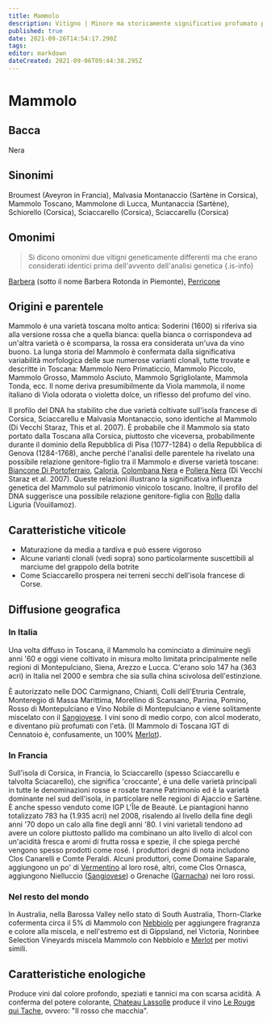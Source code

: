 ```yaml
---
title: Mammolo
description: Vitigno | Minore ma storicamente significativo profumato partner di assemblaggio del Sangiovese dell'Italia centrale, più importante sull'isola francese di Corsica, come Sciaccarello
published: true
date: 2021-09-26T14:54:17.290Z
tags: 
editor: markdown
dateCreated: 2021-09-06T09:44:38.295Z
---
```


# Mammolo

## Bacca
Nera
## Sinonimi
Broumest (Aveyron in Francia), Malvasia Montanaccio (Sartène in Corsica), Mammolo Toscano, Mammolone di Lucca, Muntanaccia (Sartène), Schiorello (Corsica), Sciaccarello  (Corsica), Sciaccarellu (Corsica)

## Omonimi
> Si dicono omonimi due vitigni geneticamente differenti ma che erano considerati identici prima dell'avvento dell'analisi genetica
{.is-info}

[Barbera](/vitigni/barbera) (sotto il nome Barbera Rotonda in Piemonte), [Perricone](/vitigni/perricone) 

## Origini e parentele
Mammolo è una varietà toscana molto antica: Soderini (1600) si riferiva sia alla versione rossa che a quella bianca: quella bianca o corrispondeva ad un'altra varietà o è scomparsa, la rossa era considerata un'uva da vino buono. La lunga storia del Mammolo è confermata dalla significativa variabilità morfologica delle sue numerose varianti clonali, tutte trovate e descritte in Toscana: Mammolo Nero Primaticcio, Mammolo Piccolo, Mammolo Grosso, Mammolo Asciuto, Mammolo Sgrigliolante, Mammola Tonda, ecc. Il nome deriva presumibilmente da Viola mammola, il nome italiano di Viola odorata o violetta dolce, un riflesso del profumo del vino.

Il profilo del DNA ha stabilito che due varietà coltivate sull'isola francese di Corsica, Sciaccarellu e Malvasia Montanaccio, sono identiche al Mammolo (Di Vecchi Staraz, This et al. 2007). È probabile che il Mammolo sia stato portato dalla Toscana alla Corsica, piuttosto che viceversa, probabilmente durante il dominio della Repubblica di Pisa (1077-1284) o della Repubblica di Genova (1284-1768), anche perché l'analisi delle parentele ha rivelato una possibile relazione genitore-figlio tra il Mammolo e diverse varietà toscane: [Biancone Di Portoferraio](/vitigni/bacca-bianco/biancone-di-portoferraio), [Caloria](/vitigni/caloria), [Colombana Nera](/vitigni/colombana-nera) e [Pollera Nera](/vitigni/pollera-nera) (Di Vecchi Staraz et al. 2007). Queste relazioni illustrano la significativa influenza genetica del Mammolo sul patrimonio vinicolo toscano. Inoltre, il profilo del DNA suggerisce una possibile relazione genitore-figlia con [Rollo](/vitigni/rollo) dalla Liguria (Vouillamoz).

## Caratteristiche viticole
- Maturazione da media a tardiva e può essere vigoroso
- Alcune varianti clonali (vedi sopra) sono particolarmente suscettibili al marciume del grappolo della botrite
- Come Sciaccarello prospera nei terreni secchi dell'isola francese di Corse.

## Diffusione geografica

### In Italia
Una volta diffuso in Toscana, il Mammolo ha cominciato a diminuire negli anni '60 e oggi viene coltivato in misura molto limitata principalmente nelle regioni di Montepulciano, Siena, Arezzo e Lucca. C'erano solo 147 ha (363 acri) in Italia nel 2000 e sembra che sia sulla china scivolosa dell'estinzione.

È autorizzato nelle DOC Carmignano, Chianti, Colli dell'Etruria Centrale, Monteregio di Massa Marittima, Morellino di Scansano, Parrina, Pomino, Rosso di Montepulciano e Vino Nobile di Montepulciano e viene solitamente miscelato con il [Sangiovese](/vitigni/Italia/sangiovese). I vini sono di medio corpo, con alcol moderato, e diventano più profumati con l'età. (Il Mammolo di Toscana IGT di Cennatoio è, confusamente, un 100% [Merlot](/vitigni/Francia/merlot)).

### In Francia

Sull'isola di Corsica, in Francia, lo Sciaccarello (spesso Sciaccarellu e talvolta Sciacarello), che significa 'croccante', è una delle varietà principali in tutte le denominazioni rosse e rosate tranne Patrimonio ed è la varietà dominante nel sud dell'isola, in particolare nelle regioni di Ajaccio e Sartène. È anche spesso venduto come IGP L'Île de Beauté. Le piantagioni hanno totalizzato 783 ha (1.935 acri) nel 2008, risalendo al livello della fine degli anni '70 dopo un calo alla fine degli anni '80. I vini varietali tendono ad avere un colore piuttosto pallido ma combinano un alto livello di alcol con un'acidità fresca e aromi di frutta rossa e spezie, il che spiega perché vengono spesso prodotti come rosé. I produttori degni di nota includono Clos Canarelli e Comte Peraldi. Alcuni produttori, come Domaine Saparale, aggiungono un po' di [Vermentino](/vitigni/Italia/vermentino) al loro rosé, altri, come Clos Ornasca, aggiungono Nielluccio ([Sangiovese](/vitigni/Italia/sangiovese)) o Grenache ([Garnacha](/vitigni/Spagna/garnacha)) nei loro rossi.

### Nel resto del mondo

In Australia, nella Barossa Valley nello stato di South Australia, Thorn-Clarke cofermenta circa il 5% di Mammolo con [Nebbiolo](/vitigni/Italia/nebbiolo) per aggiungere fragranza e colore alla miscela, e nell'estremo est di Gippsland, nel Victoria, Norinbee Selection Vineyards miscela Mammolo con Nebbiolo e [Merlot](/vitigni/Francia/merlot) per motivi simili.

## Caratteristiche enologiche
Produce vini dal colore profondo, speziati e tannici ma con scarsa acidità. A conferma del potere colorante, [Chateau Lassolle](/produttori/francia/graves/chateau-lassolle) produce il vino [Le Rouge qui Tache](/vini/francia/graves/rossi/le-rouge-qui-tache), ovvero: "Il rosso che macchia".
